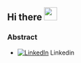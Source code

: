 ## Hi there <img src="https://raw.githubusercontent.com/iampavangandhi/iampavangandhi/master/gifs/Hi.gif" width="30px"></h2>

### Abstract

<!-- - 👨‍💻 I'm currently working full-time at [**Escale**](https://escale.com.br/). -->
<!-- - 🌱 Learning more about and studying: **Golang, Microservices and Apache Kafka**. -->
- [![LinkedIn][1.1]][1] Linkedin

[1.1]: https://raw.githubusercontent.com/MartinHeinz/MartinHeinz/master/linkedin-3-16.png (LinkedIn icon without padding)
[1]: https://www.linkedin.com/in/joseniltonsjesus/

<!--
**newtonjose/newtonjose** is a ✨ _special_ ✨ repository because its `README.md` (this file) appears on your GitHub profile.

Here are some ideas to get you started:

- 🔭 I’m currently working on ...
- 🌱 I’m currently learning ...
- 👯 I’m looking to collaborate on ...
- 🤔 I’m looking for help with ...
- 💬 Ask me about ...
- 📫 How to reach me: ...
- 😄 Pronouns: ...
- ⚡ Fun fact: ...
-->
